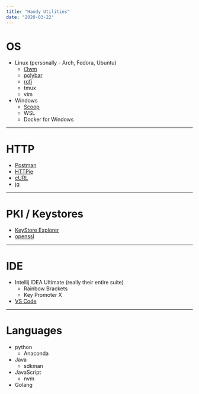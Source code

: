 ```yaml
---
title: "Handy Utilities"
date: "2020-03-22"
---
```


# OS

* Linux (personally - Arch, Fedora, Ubuntu)
  * [i3wm](https://i3wm.org)
  * [polybar](https://polybar.github.io)
  * [rofi](https://github.com/davatorium/rofi)
  * tmux
  * vim
* Windows
  * [Scoop](https://scoop.sh)
  * WSL
  * Docker for Windows

-----

# HTTP

* [Postman](https://www.postman.com)
* [HTTPie](https://httpie.org)
* [cURL](https://curl.haxx.se)
* [jq](https:/stedolan.github.io/jq/)

-----

# PKI / Keystores

* [KeyStore Explorer](https://keystore-explorer.org) 
* [openssl](https://www.openssl.org)

-----

# IDE

* Intellij IDEA Ultimate (really their entire suite)
  * Rainbow Brackets
  * Key Promoter X
* [VS Code](https://code.visualstudio.com)

-----

# Languages

* python
  * Anaconda
* Java
  * sdkman
* JavaScript
  * nvm
* Golang

